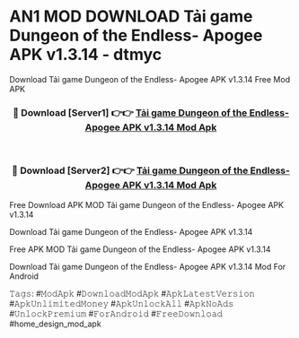 # AN1 MOD DOWNLOAD Tải game Dungeon of the Endless- Apogee APK v1.3.14 - dtmyc
Download Tải game Dungeon of the Endless- Apogee APK v1.3.14 Free Mod APK

<div align="center">
<h3>🔴 Download [Server1] 👉👉 <a href="https://apk-comot.site?title=Tải_game_Dungeon_of_the_Endless-_Apogee_APK_v1.3.14">Tải game Dungeon of the Endless- Apogee APK v1.3.14 Mod Apk</a></h3><br>

<h3>🔴 Download [Server2] 👉👉 <a href="https://apk-comot.site?title=Tải_game_Dungeon_of_the_Endless-_Apogee_APK_v1.3.14">Tải game Dungeon of the Endless- Apogee APK v1.3.14 Mod Apk</a></h3>
</div>


Free Download APK MOD Tải game Dungeon of the Endless- Apogee APK v1.3.14

Download Tải game Dungeon of the Endless- Apogee APK v1.3.14 

Free APK MOD Tải game Dungeon of the Endless- Apogee APK v1.3.14 

Download Tải game Dungeon of the Endless- Apogee APK v1.3.14 Mod For Android

𝚃𝚊𝚐𝚜: #𝙼𝚘𝚍𝙰𝚙𝚔 #𝙳𝚘𝚠𝚗𝚕𝚘𝚊𝚍𝙼𝚘𝚍𝙰𝚙𝚔 #𝙰𝚙𝚔𝙻𝚊𝚝𝚎𝚜𝚝𝚅𝚎𝚛𝚜𝚒𝚘𝚗 #𝙰𝚙𝚔𝚄𝚗𝚕𝚒𝚖𝚒𝚝𝚎𝚍𝙼𝚘𝚗𝚎𝚢 #𝙰𝚙𝚔𝚄𝚗𝚕𝚘𝚌𝚔𝙰𝚕𝚕 #𝙰𝚙𝚔𝙽𝚘𝙰𝚍𝚜 #𝚄𝚗𝚕𝚘𝚌𝚔𝙿𝚛𝚎𝚖𝚒𝚞𝚖 #𝙵𝚘𝚛𝙰𝚗𝚍𝚛𝚘𝚒𝚍 #𝙵𝚛𝚎𝚎𝙳𝚘𝚠𝚗𝚕𝚘𝚊𝚍 #home_design_mod_apk